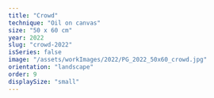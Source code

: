 ```yaml
---
title: "Crowd"
technique: "Oil on canvas"
size: "50 x 60 cm"
year: 2022
slug: "crowd-2022"
isSeries: false
image: "/assets/workImages/2022/PG_2022_50x60_crowd.jpg"
orientation: "landscape"
order: 9
displaySize: "small"
---
```

